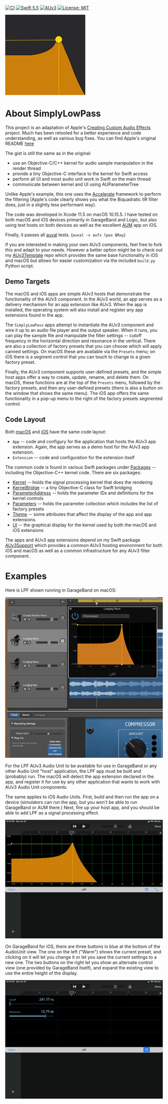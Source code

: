 [![CI](https://github.com/bradhowes/LPF/actions/workflows/CI.yml/badge.svg)](https://github.com/bradhowes/LPF/actions/workflows/CI.yml)
[![Swift 5.5](https://img.shields.io/badge/Swift-5.5-orange.svg?style=flat)](https://swift.org)
[![AUv3](https://img.shields.io/badge/AUv3-green.svg)](https://developer.apple.com/documentation/audiotoolbox/audio_unit_v3_plug-ins)
[![License: MIT](https://img.shields.io/badge/License-MIT-A31F34.svg)](https://opensource.org/licenses/MIT)

![](macOS/App/Assets.xcassets/AppIcon.appiconset/256px.png)

# About SimplyLowPass

This project is an adaptation of Apple's [Creating Custom Audio
Effects](https://developer.apple.com/documentation/audiotoolbox/audio_unit_v3_plug-ins/creating_custom_audio_effects)
project. Much has been retooled for a better experience and code understanding, as well as various bug fixes. You can
find Apple's original README [here](Documentation/APPLE_README.md)

The gist is still the same as in the original:

* use an Objective-C/C++ kernel for audio sample manipulation in the render thread
* provide a tiny Objective-C interface to the kernel for Swift access
* perform all UI and most audio unit work in Swift on the main thread
* communicate between kernel and UI using AUParameterTree

Unlike Apple's example, this one uses the [Accelerate](https://developer.apple.com/documentation/accelerate)
framework to perform the filtering (Apple's code clearly shows you what the Biquadratic IIR filter does, just in
a slightly less performant way).

The code was developed in Xcode 11.5 on macOS 10.15.5. I have tested on both macOS and iOS devices primarily in
GarageBand and Logic, but also using test hosts on both devices as well as the excellent
[AUM](https://apps.apple.com/us/app/aum-audio-mixer/id1055636344) app on iOS.

Finally, it passes all
[auval](https://developer.apple.com/library/archive/documentation/MusicAudio/Conceptual/AudioUnitProgrammingGuide/AudioUnitDevelopmentFundamentals/AudioUnitDevelopmentFundamentals.html)
tests. (`auval -v aufx lpas BRay`)

If you are interested in making your own AUv3 components, feel free to fork this and adapt to your needs. However a
better option might be to check out my [AUv3Template](https://github.com/bradhowes/AUv3Template) repo which provides the
same base functionality in iOS and macOS but allows for easier customization via the included `build.py` Python script.

## Demo Targets

The macOS and iOS apps are simple AUv3 hosts that demonstrate the functionality of the AUv3 component. In the AUv3
world, an app serves as a delivery mechanism for an app extension like AUv3. When the app is installed, the operating
system will also install and register any app extensions found in the app.

The `SimplyLowPass` apps attempt to instantiate the AUv3 component and wire it up to an audio file player and the output
speaker. When it runs, you can play the sample file and manipulate the filter settings -- cutoff frequency in the
horizontal direction and resonance in the vertical. There are also a collection of factory presets that you can choose
which will apply canned settings. On macOS these are available via the `Presets` menu; on iOS there is a segment control
that you can touch to change to a given factory preset.

Finally, the AUv3 component supports user-defined presets, and the simple host apps offer a way to create, update, 
rename, and delete them. On macOS, these functions are at the top of the `Presets` menu, followed by the factory
presets, and then any user-defined presets (there is also a button on the window that shows the same menu). The iOS app
offers the same functionality in a pop-up menu to the right of the factory presets segmented control.

## Code Layout

Both [macOS](macOS) and [iOS](iOS) have the same code layout:

* `App` -- code and configury for the application that hosts the AUv3 app extension. Again, the app serves as a demo
host for the AUv3 app extension.
* `Extension` -- code and configuration for the extension itself

The common code is found in various Swift packages under [Packages](Packages) -- including the Objective-C++ kernel
code. There are six packages:

* [Kernel](Packages/Sources/Kernel) -- holds the signal processing kernel that does the rendering
* [KernelBridge](Packages/Sources/KernelBridge) -- a tiny Objective-C class for Swift bridging
* [ParameterAddress](Packages/Sources/ParameterAddress) -- holds the parameter IDs and definitions for
the kernel controls
* [Parameters](Packages/Sources/Parameters) -- holds the parameter collection which includes the list of factory presets
* [Theme](Packages/Sources/Theme) -- some attributes that affect the display of the app and app extensions.
* [UI](Packages/Sources/UI) -- the graphical display for the kernel used by both the macOS and iOS extensions

The apps and AUv3 app extensions depend on my Swift package [AUv3Support](https://github.com/bradhowes/AUv3Support)
which provides a common AUv3 hosting environment for both iOS and macOS as well as a common infrastructure for any AUv3
filter component.

# Examples

Here is LPF shown running in GarageBand on macOS:

![](Documentation/GarageBand1.png)

For the LPF AUv3 Audio Unit to be available for use in GarageBand or any other Audio Unit "host" application,
the LPF app must be built and (probably) run. The macOS will detect the app extension declared in the app, and
register it for use by any other application that wants to work with AUv3 Audio Unit components.

The same applies to iOS Audio Units. First, build and then run the app on a device (simulators can run the app,
but you won't be able to run GarageBand or AUM there.) Next, fire up your host app, and you should be able to
add LPF as a signal processing effect.

![](Documentation/GarageBand2.jpg)

On GarageBand for iOS, there are three buttons in blue at the bottom of the AudioUnit view. The one on the left
("Warm") shows the current preset, and clicking on it will let you change it or let you save the current
settings to a new one. The two buttons on the right let you show an alternate control view (one provided by
GarageBand itself), and expand the existing view to use the entire height of the display.

![](Documentation/GarageBand3.jpg)
